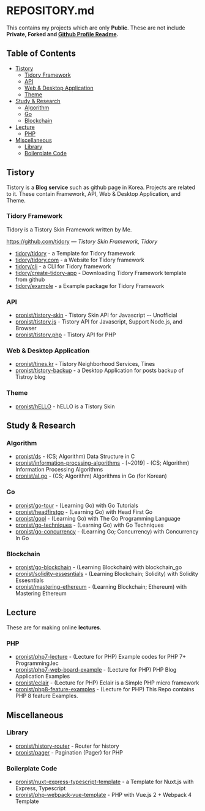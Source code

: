 # REPOSITORY.md

This contains my projects which are only **Public**. These are not include **Private, Forked and [Github Profile Readme](https://github.com/pronist/pronist).**

## Table of Contents

- [Tistory](https://github.com/pronist/pronist/blob/master/REPOSITORY.md#tistory)
  - [Tidory Framework](https://github.com/pronist/pronist/blob/master/REPOSITORY.md#tidory-framework)
  - [API](https://github.com/pronist/pronist/blob/master/REPOSITORY.md#api)
  - [Web & Desktop Application](https://github.com/pronist/pronist/blob/master/REPOSITORY.md#web--desktop-application)
  - [Theme](https://github.com/pronist/pronist/blob/master/REPOSITORY.md#theme)
- [Study & Research](https://github.com/pronist/pronist/blob/master/REPOSITORY.md#study--research)
  - [Algorithm](https://github.com/pronist/pronist/blob/master/REPOSITORY.md#algorithm)
  - [Go](https://github.com/pronist/pronist/blob/master/REPOSITORY.md#go)
  - [Blockchain](https://github.com/pronist/pronist/blob/master/REPOSITORY.md#blockchain)
- [Lecture](https://github.com/pronist/pronist/blob/master/REPOSITORY.md#lecture)
  - [PHP](https://github.com/pronist/pronist/blob/master/REPOSITORY.md#php)
- [Miscellaneous](https://github.com/pronist/pronist/blob/master/REPOSITORY.md#miscellaneous)
  - [Library](https://github.com/pronist/pronist/blob/master/REPOSITORY.md#library)
  - [Boilerplate Code](https://github.com/pronist/pronist/blob/master/REPOSITORY.md#boilerplate-code)

## Tistory

Tistory is a **Blog service** such as github page in Korea. Projects are related to it. These contain Framework, API, Web & Desktop Application, and Theme.

### Tidory Framework

Tidory is a Tistory Skin Framework written by Me.

<https://github.com/tidory> *― Tistory Skin Framework, Tidory*

- [tidory/tidory](https://github.com/tidory/tidory) - a Template for Tidory framework
- [tidory/tidory.com](https://github.com/tidory/tidory.com) - a Website for Tidory framework
- [tidory/cli](https://github.com/tidory/cli) - a CLI for Tidory framework
- [tidory/create-tidory-app](https://github.com/tidory/create-tidory-app) - Downloading Tidory Framework template from github
- [tidory/example](https://github.com/tidory/example) - a Example package for Tidory Framework

### API

- [pronist/tistory-skin](https://github.com/pronist/tistory-skin) - Tistory Skin API for Javascript -- Unofficial
- [pronist/tistory.js](https://github.com/pronist/tistory.js) - Tistory API for Javascript, Support Node.js, and Browser
- [pronist/tistory.php](https://github.com/pronist/tistory.php) - Tistory API for PHP

### Web & Desktop Application

- [pronist/tines.kr](https://github.com/pronist/tines.kr) - Tistory Neighborhood Services, Tines
- [pronist/tistory-backup](https://github.com/pronist/tistory-backup) - a Desktop Application for posts backup of Tistroy blog

### Theme

- [pronist/hELLO](https://github.com/pronist/hELLO) - hELLO is a Tistory Skin

## Study & Research

### Algorithm

- [pronist/ds](https://github.com/pronist/ds) - (CS; Algorithm) Data Structure in C
- [pronist/information-procssing-algorithms](https://github.com/pronist/information-processing-algorithms) - [~2019] - (CS; Algorithm) Information Processing Algorithms
- [pronist/al.go](https://github.com/pronist/al.go) - (CS; Algorithm) Algorithms in Go (for Korean)

### Go

- [pronist/go-tour](https://github.com/pronist/go-tour) - (Learning Go) with Go Tutorials
- [pronist/headfirstgo](https://github.com/pronist/headfirstgo) - (Learning Go) with Head First Go
- [pronist/gopl](https://github.com/pronist/gopl) - (Learning Go) with The Go Programming Language
- [pronist/go-techniques](https://github.com/pronist/go-techniques) - (Learning Go) with Go Techniques
- [pronist/go-concurrency](https://github.com/pronist/go-concurrency) - (Learning Go; Concurrency) with Concurrency In Go

### Blockchain

- [pronist/go-blockchain](https://github.com/pronist/go-blockchain) - (Learning Blockchain) with blockchain_go
- [pronist/solidity-essesntials](https://github.com/pronist/solidity-essesntials) - (Learning Blockchain; Solidity) with Solidity Essesntials
- [pronist/mastering-ethereum](https://github.com/pronist/mastering-ethereum) - (Learning Blockchain; Ethereum) with Mastering Ethereum

## Lecture

These are for making online **lectures**.

### PHP

- [pronist/php7-lecture](https://github.com/pronist/php7-lecture) - (Lecture for PHP) Example codes for PHP 7+ Programming.lec
- [pronist/php7-web-board-example](https://github.com/pronist/php7-web-board-example) - (Lecture for PHP) PHP Blog Application Examples
- [pronist/eclair](https://github.com/pronist/eclair) - (Lecture for PHP) Eclair is a Simple PHP micro framework
- [pronist/php8-feature-examples](https://github.com/pronist/php8-feature-examples) - (Lecture for PHP) This Repo contains PHP 8 feature Examples.

## Miscellaneous

### Library

- [pronist/history-router](https://github.com/pronist/history-router) - Router for history
- [pronist/pager](https://github.com/pronist/pager) - Pagination (Pager) for PHP

### Boilerplate Code

- [pronist/nuxt-express-typescript-template](https://github.com/pronist/nuxt-express-typescript-template) - a Template for Nuxt.js with Express, Typescript
- [pronist/php-webpack-vue-template](https://github.com/pronist/php-webpack-vue-template) - PHP with Vue.js 2 + Webpack 4 Template
